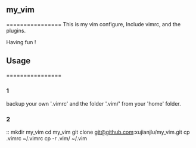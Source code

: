 ## my_vim
================
This is my vim configure, Include vimrc, and the plugins.

Having fun !

## Usage
================
### 1
backup your own '.vimrc' and the folder '.vim/' from your 'home' folder.

### 2
::
mkdir my_vim
cd my_vim
git clone git@github.com:xujianjlu/my_vim.git
cp .vimrc ~/.vimrc
cp -r .vim/ ~/.vim
